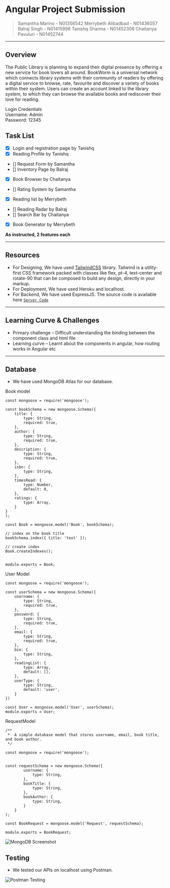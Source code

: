 # Angular Project Submission

> Samantha Marino - N01356542
> Merrybeth Alibadbad - N01436057
> Balraj Singh - N01415998
> Tanishq Sharma - N01452308
> Chaitanya Pavuluri - N01452744

---

## Overview

The Public Library is planning to expand their digital presence by offering a new service for book lovers all around. BookWorm is a universal network which connects library systems with their community of readers by offering a digital service to browse, rate, favourite and discover a variety of books within their system. Users can create an account linked to the library system, to which they can browse the available books and rediscover their love for reading.

Login Credentials <br>
Username: Admin <br>
Password: 12345

## Task List

- [x] Login and registration page by Tanishq
- [x] Reading Profile by Tanishq
- [] Request Form by Samantha
- [] Inventory Page by Balraj
- [x] Book Browser by Chaitanya
- [] Rating System by Samantha
- [x] Reading list by Merrybeth
- [] Reading Radar by Balraj
- [] Search Bar by Chaitanya
- [x] Book Generator by Merrybeth

**As instructed, 2 features each**

---

## Resources

- For Designing, We have used [TailwindCSS](https://tailwindcss.com/) library. Tailwind is a utility-first CSS framework packed with classes like flex, pt-4, text-center and rotate-90 that can be composed to build any design, directly in your markup.
- For Deployment, We have used Heroku and localhost.
- For Backend, We have used ExpressJS. The source code is available here [`Server Code`](https://github.com/tanishqalt/bookworm-server)

---

## Learning Curve & Challenges

- Primary challenge – Difficult understanding the binding between the component class and html file
- Learning curve – Learnt about the components in angular, how routing works in Angular etc

---

## Database

- We have used MongoDB Atlas for our database.

Book model

```
const mongoose = require('mongoose');

const bookSchema = new mongoose.Schema({
    title: {
        type: String,
        required: true,
    },
    author: {
        type: String,
        required: true,
    },
    description: {
        type: String,
        required: true,
    },
    isbn: {
        type: String,
    },
    timesRead: {
        type: Number,
        default: 0,
    },
    ratings: {
        type: Array,
    }
}
);

const Book = mongoose.model('Book', bookSchema);

// index on the book title
bookSchema.index({ title: 'text' });

// create index
Book.createIndexes();


module.exports = Book;
```

User Model

```
const mongoose = require('mongoose');

const userSchema = new mongoose.Schema({
    username: {
        type: String,
        required: true,
    },
    password: {
        type: String,
        required: true,
    },
    email: {
        type: String,
        required: true,
    },
    bio: {
        type: String,
    },
    readingList: {
        type: Array,
        default: [],
    },
    userType: {
        type: String,
        default: 'user',
    }
})

const User = mongoose.model('User', userSchema);
module.exports = User;
```

RequestModel

```
/**
 *  A simple database model that stores username, email, book title, and book author.
 */

const mongoose = require('mongoose');


const requestSchema = new mongoose.Schema({
        username: {
            type: String,
        },
        bookTitle: {
            type: String,
        },
        bookAuthor: {
            type: String,
        }
    }
);

const BookRequest = mongoose.model('Request', requestSchema);

module.exports = BookRequest;
```

![MongoDB Screenshot](./screenshot1.png)

## Testing

- We tested our APIs on localhost using Postman.

![Postman Testing](./screenshot2.png)
